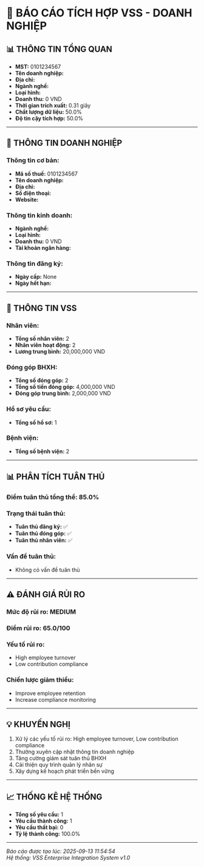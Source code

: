 # 🏢 **BÁO CÁO TÍCH HỢP VSS - DOANH NGHIỆP**

## 📊 **THÔNG TIN TỔNG QUAN**

- **MST:** 0101234567
- **Tên doanh nghiệp:** 
- **Địa chỉ:** 
- **Ngành nghề:** 
- **Loại hình:** 
- **Doanh thu:** 0 VND
- **Thời gian trích xuất:** 0.31 giây
- **Chất lượng dữ liệu:** 50.0%
- **Độ tin cậy tích hợp:** 50.0%

---

## 🏢 **THÔNG TIN DOANH NGHIỆP**

### **Thông tin cơ bản:**
- **Mã số thuế:** 0101234567
- **Tên doanh nghiệp:** 
- **Địa chỉ:** 
- **Số điện thoại:** 
- **Website:** 

### **Thông tin kinh doanh:**
- **Ngành nghề:** 
- **Loại hình:** 
- **Doanh thu:** 0 VND
- **Tài khoản ngân hàng:** 

### **Thông tin đăng ký:**
- **Ngày cấp:** None
- **Ngày hết hạn:** 

---

## 👥 **THÔNG TIN VSS**

### **Nhân viên:**
- **Tổng số nhân viên:** 2
- **Nhân viên hoạt động:** 2
- **Lương trung bình:** 20,000,000 VND

### **Đóng góp BHXH:**
- **Tổng số đóng góp:** 2
- **Tổng số tiền đóng góp:** 4,000,000 VND
- **Đóng góp trung bình:** 2,000,000 VND

### **Hồ sơ yêu cầu:**
- **Tổng số hồ sơ:** 1

### **Bệnh viện:**
- **Tổng số bệnh viện:** 2

---

## 📊 **PHÂN TÍCH TUÂN THỦ**

### **Điểm tuân thủ tổng thể:** 85.0%

### **Trạng thái tuân thủ:**
- **Tuân thủ đăng ký:** ✅
- **Tuân thủ đóng góp:** ✅
- **Tuân thủ nhân viên:** ✅

### **Vấn đề tuân thủ:**
- Không có vấn đề tuân thủ

---

## ⚠️ **ĐÁNH GIÁ RỦI RO**

### **Mức độ rủi ro:** MEDIUM
### **Điểm rủi ro:** 65.0/100

### **Yếu tố rủi ro:**
- High employee turnover
- Low contribution compliance

### **Chiến lược giảm thiểu:**
- Improve employee retention
- Increase compliance monitoring

---

## 💡 **KHUYẾN NGHỊ**

1. Xử lý các yếu tố rủi ro: High employee turnover, Low contribution compliance
2. Thường xuyên cập nhật thông tin doanh nghiệp
3. Tăng cường giám sát tuân thủ BHXH
4. Cải thiện quy trình quản lý nhân sự
5. Xây dựng kế hoạch phát triển bền vững

---

## 📈 **THỐNG KÊ HỆ THỐNG**

- **Tổng số yêu cầu:** 1
- **Yêu cầu thành công:** 1
- **Yêu cầu thất bại:** 0
- **Tỷ lệ thành công:** 100.0%

---

*Báo cáo được tạo lúc: 2025-09-13 11:54:54*  
*Hệ thống: VSS Enterprise Integration System v1.0*
